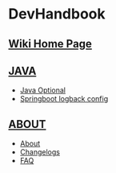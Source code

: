 # DevHandbook

<!-- ***
![retropie_logo](images/dev-handbook.png)
*** -->

## [Wiki Home Page](https://github.com/inRemark/Copilot-3000Q/wiki)

## [JAVA](java/index.md)

* [Java Optional](java/java-optional.md)
* [Springboot logback config](logback/logback.md)

## [ABOUT](about/about.md)

* [About](about/about.md)
* [Changelogs](about/changelogs.md)
* [FAQ](about/FAQ.md)
